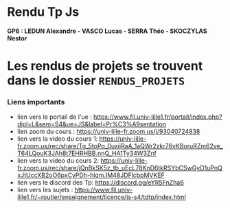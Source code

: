 # Rendu Tp Js

**GP6 : LEDUN Alexandre - VASCO Lucas - SERRA Théo - SKOCZYLAS Nestor**

# Les rendus de projets se trouvent dans le dossier `RENDUS_PROJETS`

### Liens importants

- lien vers le portail de l'ue : https://www.fil.univ-lille1.fr/portail/index.php?dipl=L&sem=S4&ue=JS&label=Pr%C3%A9sentation
- lien zoom du cours : https://univ-lille-fr.zoom.us/j/93040724838
- lien vers la video du cours 1: https://univ-lille-fr.zoom.us/rec/share/Tg_5toPq_0uxijRaA_1aQWr2zkr76vKBoruRZm62ve_T64LQouK3JAh8t7EHRHBB.nnQ_HA1Ty34W3Znf
- lien vers la video du cours 2: https://univ-lille-fr.zoom.us/rec/share/jQnBkSK5z_tb_uEcL78KnD6tkRSYbCSwGyD1uPnQxJtUccXB2oO6pxCyPDh-hlqm.IM48JDFlcbpMVKEF
- lien vers le discord des Tp: https://discord.gg/eYR5FnZha6
- lien vers les sujets : https://www.fil.univ-lille1.fr/~routier/enseignement/licence/js-s4/tdtp/index.html
